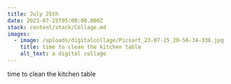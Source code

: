 ```yaml
---
title: July 25th
date: 2023-07-25T05:00:00.000Z
stack: content/stack/Collage.md
images:
  - image: /uploads/digitalcollage/Picsart_23-07-25_20-56-34-336.jpg
    title: time to clean the kitchen table
    alt_text: a digital collage
---
```


time to clean the kitchen table
